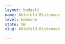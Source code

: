 ```yaml
---
layout: budget2
name: Ahlefeld-Bistensee
level: kommune
state: SH
slug: Ahlefeld-Bistensee

---
```



